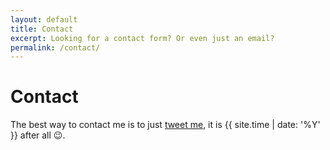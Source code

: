 ```yaml
---
layout: default
title: Contact
excerpt: Looking for a contact form? Or even just an email?
permalink: /contact/
---
```


# Contact

The best way to contact me is to just [tweet me](https://twitter.com/intent/tweet?screen_name=DavidDarnes), it is {{ site.time | date: '%Y' }} after all :wink:.

<!-- {% include form.html %} -->